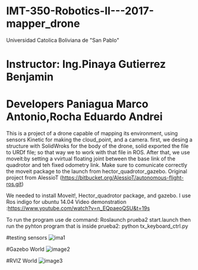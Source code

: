 # IMT-350-Robotics-II---2017-mapper_drone
Universidad Catolica Boliviana de "San Pablo"
# Instructor: Ing.Pinaya Gutierrez Benjamin
# Developers Paniagua Marco Antonio,Rocha Eduardo Andrei

This is a project of a drone capable of mapping its environment, using sensors Kinetic for making the cloud_point, and a camera.
first, we desing a structure with SolidWroks for the body of the drone, solid exported the file to URDf file; so that way we to work with
that file in ROS.
After that, we use moveit:by setting a vvirtual floating joint between the base link of the quadrotor and teh fixed odometry link.
Make sure to comunicate correctly the moveit package to the launch from hector_quadrotor_gazebo.
Original project from AlessioT (https://bitbucket.org/AlessioT/autonomous-flight-ros.git)

We needed to install Moveit!, Hector_quadrotor package, and gazebo. I use Ros indigo for ubuntu 14.04
Video demonstration :https://www.youtube.com/watch?v=n_EQpaeoQSU&t=19s

To run the program use de command: Roslaunch prueba2 start.launch
then run the pyhton program that is inside prueba2: python tx_keyboard_ctrl.py

#testing sensors
![ima1](https://user-images.githubusercontent.com/30817507/34090197-9820db9a-e38b-11e7-8b9d-7838da50c978.png)

#Gazebo World
![image2](https://user-images.githubusercontent.com/30817507/34090241-e6c2955e-e38b-11e7-9bfa-78fd15ab12e8.png)

#RVIZ World
![image3](https://user-images.githubusercontent.com/30817507/34090251-f1f4d68a-e38b-11e7-9a66-a907c93fca9c.png)

